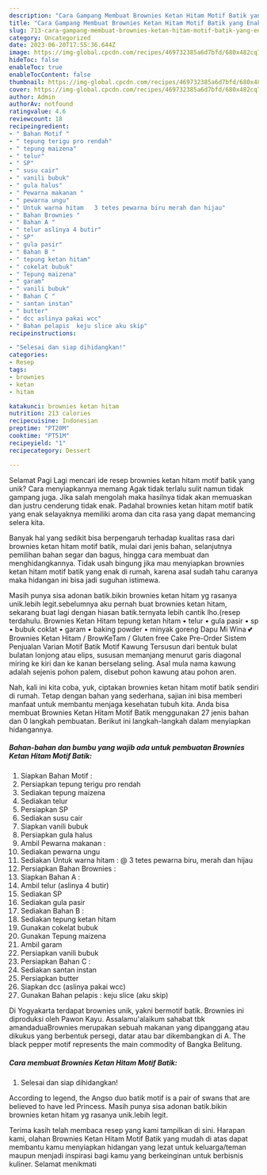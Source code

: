 ```yaml
---
description: "Cara Gampang Membuat Brownies Ketan Hitam Motif Batik yang Enak"
title: "Cara Gampang Membuat Brownies Ketan Hitam Motif Batik yang Enak"
slug: 713-cara-gampang-membuat-brownies-ketan-hitam-motif-batik-yang-enak
category: Uncategorized
date: 2023-06-20T17:55:36.644Z
image: https://img-global.cpcdn.com/recipes/469732385a6d7bfd/680x482cq70/brownies-ketan-hitam-motif-batik-foto-resep-utama.jpg
hideToc: false
enableToc: true
enableTocContent: false
thumbnail: https://img-global.cpcdn.com/recipes/469732385a6d7bfd/680x482cq70/brownies-ketan-hitam-motif-batik-foto-resep-utama.jpg
cover: https://img-global.cpcdn.com/recipes/469732385a6d7bfd/680x482cq70/brownies-ketan-hitam-motif-batik-foto-resep-utama.jpg
author: Admin
authorAv: notfound
ratingvalue: 4.6
reviewcount: 18
recipeingredient:
- " Bahan Motif "
- " tepung terigu pro rendah"
- " tepung maizena"
- " telur"
- " SP"
- " susu cair"
- " vanili bubuk"
- " gula halus"
- " Pewarna makanan "
- " pewarna ungu"
- " Untuk warna hitam   3 tetes pewarna biru merah dan hijau"
- " Bahan Brownies "
- " Bahan A "
- " telur aslinya 4 butir"
- " SP"
- " gula pasir"
- " Bahan B "
- " tepung ketan hitam"
- " cokelat bubuk"
- " Tepung maizena"
- " garam"
- " vanili bubuk"
- " Bahan C "
- " santan instan"
- " butter"
- " dcc aslinya pakai wcc"
- " Bahan pelapis  keju slice aku skip"
recipeinstructions:

- "Selesai dan siap dihidangkan!"
categories:
- Resep
tags:
- brownies
- ketan
- hitam

katakunci: brownies ketan hitam 
nutrition: 213 calories
recipecuisine: Indonesian
preptime: "PT20M"
cooktime: "PT51M"
recipeyield: "1"
recipecategory: Dessert

---
```



Selamat Pagi Lagi mencari ide resep brownies ketan hitam motif batik yang unik? Cara menyiapkannya memang Agak tidak terlalu sulit namun tidak gampang juga. Jika salah mengolah maka hasilnya tidak akan memuaskan dan justru cenderung tidak enak. Padahal brownies ketan hitam motif batik yang enak selayaknya memiliki aroma dan cita rasa yang dapat memancing selera kita.


Banyak hal yang sedikit bisa berpengaruh terhadap kualitas rasa dari brownies ketan hitam motif batik, mulai dari jenis bahan, selanjutnya pemilihan bahan segar dan bagus, hingga cara membuat dan menghidangkannya. Tidak usah bingung jika mau menyiapkan brownies ketan hitam motif batik yang enak di rumah, karena asal sudah tahu caranya maka hidangan ini bisa jadi suguhan istimewa.

Masih punya sisa adonan batik.bikin brownies ketan hitam yg rasanya unik.lebih legit.sebelumnya aku pernah buat brownies ketan hitam, sekarang buat lagi dengan hiasan batik.ternyata lebih cantik lho.(resep terdahulu. Brownies Ketan Hitam tepung ketan hitam • telur • gula pasir • sp • bubuk coklat • garam • baking powder • minyak goreng Dapu Mi Wina 💕 Brownies Ketan Hitam / BrowKeTam / Gluten free Cake Pre-Order Sistem Penjualan Varian Motif Batik Motif Kawung Tersusun dari bentuk bulat bulatan lonjong atau elips, sususan memanjang menurut garis diagonal miring ke kiri dan ke kanan berselang seling. Asal mula nama kawung adalah sejenis pohon palem, disebut pohon kawung atau pohon aren.


Nah, kali ini kita coba, yuk, ciptakan brownies ketan hitam motif batik sendiri di rumah. Tetap dengan bahan yang sederhana, sajian ini bisa memberi manfaat untuk membantu menjaga kesehatan tubuh kita. Anda bisa membuat Brownies Ketan Hitam Motif Batik menggunakan 27 jenis bahan dan 0 langkah pembuatan. Berikut ini langkah-langkah dalam menyiapkan hidangannya.

<!--inarticleads1-->

##### Bahan-bahan dan bumbu yang wajib ada untuk pembuatan Brownies Ketan Hitam Motif Batik:

1. Siapkan  Bahan Motif :
1. Persiapkan  tepung terigu pro rendah
1. Sediakan  tepung maizena
1. Sediakan  telur
1. Persiapkan  SP
1. Sediakan  susu cair
1. Siapkan  vanili bubuk
1. Persiapkan  gula halus
1. Ambil  Pewarna makanan :
1. Sediakan  pewarna ungu
1. Sediakan  Untuk warna hitam : @ 3 tetes pewarna biru, merah dan hijau
1. Persiapkan  Bahan Brownies :
1. Siapkan  Bahan A :
1. Ambil  telur (aslinya 4 butir)
1. Sediakan  SP
1. Sediakan  gula pasir
1. Sediakan  Bahan B :
1. Sediakan  tepung ketan hitam
1. Gunakan  cokelat bubuk
1. Gunakan  Tepung maizena
1. Ambil  garam
1. Persiapkan  vanili bubuk
1. Persiapkan  Bahan C :
1. Sediakan  santan instan
1. Persiapkan  butter
1. Siapkan  dcc (aslinya pakai wcc)
1. Gunakan  Bahan pelapis : keju slice (aku skip)


Di Yogyakarta terdapat brownies unik, yakni bermotif batik. Brownies ini diproduksi oleh Pawon Kayu. Assalamu&#39;alaikum sahabat tbk amandaduaBrownies merupakan sebuah makanan yang dipanggang atau dikukus yang berbentuk persegi, datar atau bar dikembangkan di A. The black pepper motif represents the main commodity of Bangka Belitung. 

<!--inarticleads2-->

##### Cara membuat Brownies Ketan Hitam Motif Batik:


1. Selesai dan siap dihidangkan!

According to legend, the Angso duo batik motif is a pair of swans that are believed to have led Princess. Masih punya sisa adonan batik.bikin brownies ketan hitam yg rasanya unik.lebih legit. 

Terima kasih telah membaca resep yang kami tampilkan di sini. Harapan kami, olahan Brownies Ketan Hitam Motif Batik yang mudah di atas dapat membantu kamu menyiapkan hidangan yang lezat untuk keluarga/teman maupun menjadi inspirasi bagi kamu yang berkeinginan untuk berbisnis kuliner. Selamat menikmati
